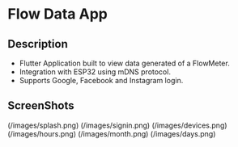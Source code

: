 # Flow Data App

## Description
* Flutter Application built to view data generated of a FlowMeter.
* Integration with ESP32 using mDNS protocol. 
* Supports Google, Facebook and Instagram login.

## ScreenShots
(/images/splash.png)
(/images/signin.png)
(/images/devices.png)
(/images/hours.png)
(/images/month.png)
(/images/days.png)
